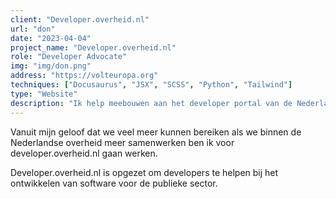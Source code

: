 ```yaml
---
client: "Developer.overheid.nl"
url: "don"
date: "2023-04-04"
project_name: "Developer.overheid.nl"
role: "Developer Advocate"
img: "img/don.png"
address: "https://volteuropa.org"
techniques: ["Docusaurus", "JSX", "SCSS", "Python", "Tailwind"]
type: "Website"
description: "Ik help meebouwen aan het developer portal van de Nederlandse overheid."
---
```


Vanuit mijn geloof dat we veel meer kunnen bereiken als we binnen de Nederlandse overheid meer samenwerken ben ik voor developer.overheid.nl gaan werken. 

Developer.overheid.nl is opgezet om developers te helpen bij het ontwikkelen van software voor de publieke sector. 